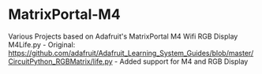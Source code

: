 # MatrixPortal-M4

Various Projects based on Adafruit's MatrixPortal M4 Wifi RGB Display
M4Life.py - Original: https://github.com/adafruit/Adafruit_Learning_System_Guides/blob/master/CircuitPython_RGBMatrix/life.py - Added support for M4 and RGB Display
